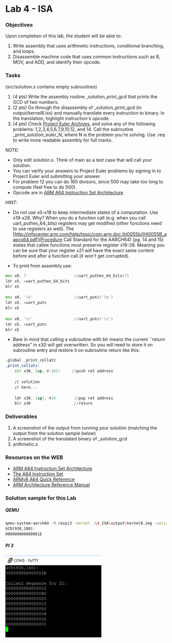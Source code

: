 # Lab 4 - ISA

### Objectives
Upon completion of this lab, the student will be able to:

1. Write assembly that uses arithmetic instructions, conditional branching, and loops.
2. Disassemble machine code that uses common instructions such as B, MOV, and ADD, and identify their opcode.

### Tasks
(src/solution.s contains empty subroutines)
1. (4 pts) Write the assembly routine \_solution_print_gcd that prints the GCD of two numbers.
2. (2 pts) Go through the disassembly of \_solution_print_gcd (in output/kernel8.lss) and manually translate every instruction to binary. In the translation, highlight instruction's opcode.
3. (4 pts) Check [Project Euler Archives](https://www.projecteuler.net/archives), and solve any of the following problems: 1,2,3,4,5,6,7,9,10,12, and 14. Call the subroutine \_print_solution_euler_N, where N is the problem you're solving. Use .req to write more readable assembly for full marks.


NOTE:
- Only edit solution.s. Think of main as a test case that will call your solution. 
- You can verify your answers to Project Euler problems by signing in to Project Euler and submitting your answer.
- For problem 12 you can do 160 divisors, since 500 may take too long to compute (feel free to do 500).
- Opcode are in [ARM A64 Instruction Set Architecture](https://static.docs.arm.com/ddi0596/a/DDI_0596_ARM_a64_instruction_set_architecture.pdf)

HINT:
- Do not use x0-x18 to keep intermediate states of a computation. Use x19-x28. Why? When you do a function call (e.g. when you call uart_puthex_64_bits) registers may get modified (other functions need to use registers as well). The [http://infocenter.arm.com/help/topic/com.arm.doc.ihi0055b/IHI0055B_aapcs64.pdf](Procedure Call Standard for the AARCH64) (pg. 14 and 15) states that callee functions must preserve register x19-28. Meaning you can be sure that your register x21 will have the exact same content before and after a function call (it won't get corrupted).

- To print from assembly use:
```asm
mov x0, 7                     //uart_puthex_64_bits(7)
ldr x5, =uart_puthex_64_bits
blr x5

mov x0, '\n'                  //uart_putc('\n')
ldr x5, =uart_putc
blr x5

mov x0, '\r'                  //uart_putc('\r')
ldr x5, =uart_putc
blr x5
```
- Bare in mind that calling a subroutine with blr means the current ``return address" in x30 will get overwritten. So you will need to store it on subroutine entry and restore it on subroutine return like this:

```asm
.global _print_collatz
_print_collatz:
    str	x30, [sp, #-16]!     //push ret address

    // solution
    // here...

    ldr	x30, [sp], #16        //pop ret address
    blr x30                   //return
```

### Deliverables
1. A screenshot of the output from running your solution (matching the output from the solution sample below)
2. A screenshot of the translated binary of \_solution_gcd
2. arithmetic.s


### Resources on the WEB
- [ARM A64 Instruction Set Architecture](https://static.docs.arm.com/ddi0596/a/DDI_0596_ARM_a64_instruction_set_architecture.pdf)
- [The A64 Instruction Set](https://static.docs.arm.com/100898/0100/the_a64_Instruction_set_100898_0100.pdf)
- [ARMv8 A64 Quick Reference](https://courses.cs.washington.edu/courses/cse469/18wi/Materials/arm64.pdf)
- [ARM Architecture Reference Manual](https://static.docs.arm.com/ddi0487/ea/DDI0487E_a_armv8_arm.pdf?_ga=2.204759571.2043138464.1566012116-96909423.1563002005)


### Solution sample for this Lab
##### QEMU
```bash
qemu-system-aarch64 -M raspi3 -kernel .\4_ISA\output\kernel8.img -serial null -serial stdio
GCD(930,180):
000000000000001E
```
##### PI 3
  <img src="https://github.com/rromanotero/computer_architecture_labs/blob/master/4_ISA/images/lab_solution.png" width="300"/>
